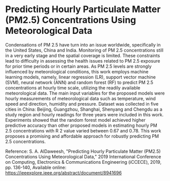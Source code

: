 # Predicting Hourly Particulate Matter (PM2.5) Concentrations Using Meteorological Data‏

Condensations of PM 2.5 have turn into an issue worldwide, specifically in the United States, China and India. Monitoring of PM 2.5 concentrations still in a very early stage and the spatial coverage is limited. These constraints lead to difficulty in assessing the health issues related to PM 2.5 exposure for prior time periods or in certain areas. As PM 2.5 levels are strongly influenced by meteorological conditions, this work employs machine learning models, namely, linear regression (LR), support vector machine (SVM), neural network (ANN) and random forest (RF) to predict PM 2.5 concentrations at hourly time scale, utilizing the readily available meteorological data. The main input variables for the proposed models were hourly measurements of meteorological data such as temperature, wind speed and direction, humidity and pressure. Dataset was collected in five cities in China: Beijing, Guangzhou, Shanghai, Shenyang and Chengdu as a study region and hourly readings for three years were included in this work. Experiments showed that the random forest model achieved higher predictive accuracy than other proposed models in estimating hourly PM 2.5 concentrations with R 2 value varied between 0.67 and 0.78. This work proposes a promising and affordable approach for robustly predicting PM 2.5 concentrations.

Reference: 
S. A. AlDaweesh, "Predicting Hourly Particulate Matter (PM2.5) Concentrations Using Meteorological Data," 2019 International Conference on Computing, Electronics & Communications Engineering (iCCECE), 2019, pp. 136-140, Available online: https://ieeexplore.ieee.org/abstract/document/8941696 
